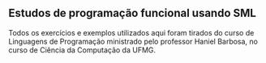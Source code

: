 ## Estudos de programação funcional usando SML
Todos os exercícios e exemplos utilizados aqui foram tirados do curso de Linguagens de Programação ministrado pelo professor 
Haniel Barbosa, no curso de Ciência da Computação da UFMG.

